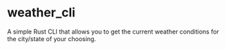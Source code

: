 # weather_cli

A simple Rust CLI that allows you to get the current weather conditions for the city/state of your choosing.